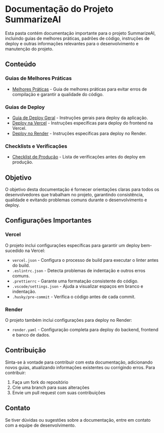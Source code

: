 # Documentação do Projeto SummarizeAI

Esta pasta contém documentação importante para o projeto SummarizeAI, incluindo guias de melhores práticas, padrões de código, instruções de deploy e outras informações relevantes para o desenvolvimento e manutenção do projeto.

## Conteúdo

### Guias de Melhores Práticas
- [Melhores Práticas](./BEST_PRACTICES.md) - Guia de melhores práticas para evitar erros de compilação e garantir a qualidade do código.

### Guias de Deploy
- [Guia de Deploy Geral](./DEPLOY.md) - Instruções gerais para deploy da aplicação.
- [Deploy na Vercel](./DEPLOY_VERCEL.md) - Instruções específicas para deploy do frontend na Vercel.
- [Deploy no Render](./DEPLOY_RENDER.md) - Instruções específicas para deploy no Render.

### Checklists e Verificações
- [Checklist de Produção](./PRODUCTION_CHECKLIST.md) - Lista de verificações antes do deploy em produção.

## Objetivo

O objetivo desta documentação é fornecer orientações claras para todos os desenvolvedores que trabalham no projeto, garantindo consistência, qualidade e evitando problemas comuns durante o desenvolvimento e deploy.

## Configurações Importantes

### Vercel
O projeto inclui configurações específicas para garantir um deploy bem-sucedido na Vercel:

- `vercel.json` - Configura o processo de build para executar o linter antes do build.
- `.eslintrc.json` - Detecta problemas de indentação e outros erros comuns.
- `.prettierrc` - Garante uma formatação consistente do código.
- `.vscode/settings.json` - Ajuda a visualizar espaços em branco e indentação.
- `.husky/pre-commit` - Verifica o código antes de cada commit.

### Render
O projeto também inclui configurações para deploy no Render:

- `render.yaml` - Configuração completa para deploy do backend, frontend e banco de dados.

## Contribuição

Sinta-se à vontade para contribuir com esta documentação, adicionando novos guias, atualizando informações existentes ou corrigindo erros. Para contribuir:

1. Faça um fork do repositório
2. Crie uma branch para suas alterações
3. Envie um pull request com suas contribuições

## Contato

Se tiver dúvidas ou sugestões sobre a documentação, entre em contato com a equipe de desenvolvimento.